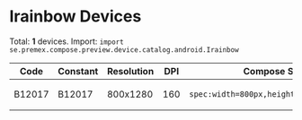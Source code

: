 # Irainbow Devices

Total: **1** devices. Import: `import se.premex.compose.preview.device.catalog.android.Irainbow`

| Code | Constant | Resolution | DPI | Compose Spec | Preview Usage |
|------|----------|------------|-----|-------------|---------------|
| B12017 | B12017 | 800x1280 | 160 | `spec:width=800px,height=1280px,dpi=160` | `@Preview(device = Irainbow.B12017)` |

<!-- Generated automatically. Do not edit manually. -->
